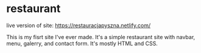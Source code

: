 # restaurant

live version of site: https://restauracjapyszna.netlify.com/

This is my fisrt site I've ever made. It's a simple restaurant site with navbar, menu, galerry, and contact form. It's mostly HTML and CSS. 
